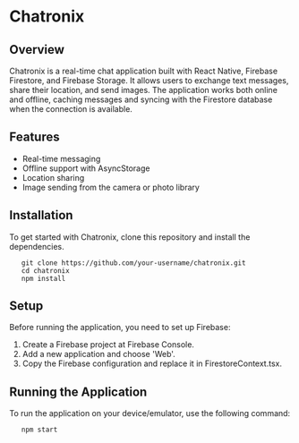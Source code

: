 # Chatronix

## Overview

Chatronix is a real-time chat application built with React Native, Firebase Firestore, and Firebase Storage. It allows users to exchange text messages, share their location, and send images. The application works both online and offline, caching messages and syncing with the Firestore database when the connection is available.

## Features

- Real-time messaging
- Offline support with AsyncStorage
- Location sharing
- Image sending from the camera or photo library

## Installation

To get started with Chatronix, clone this repository and install the dependencies.

```
   git clone https://github.com/your-username/chatronix.git
   cd chatronix
   npm install
```

## Setup

Before running the application, you need to set up Firebase:

1. Create a Firebase project at Firebase Console.
2. Add a new application and choose 'Web'.
3. Copy the Firebase configuration and replace it in FirestoreContext.tsx.

## Running the Application

To run the application on your device/emulator, use the following command:

```
   npm start
```
